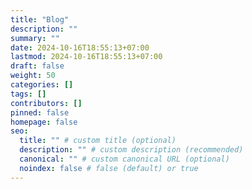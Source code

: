 ```yaml
---
title: "Blog"
description: ""
summary: ""
date: 2024-10-16T18:55:13+07:00
lastmod: 2024-10-16T18:55:13+07:00
draft: false
weight: 50
categories: []
tags: []
contributors: []
pinned: false
homepage: false
seo:
  title: "" # custom title (optional)
  description: "" # custom description (recommended)
  canonical: "" # custom canonical URL (optional)
  noindex: false # false (default) or true
---
```


